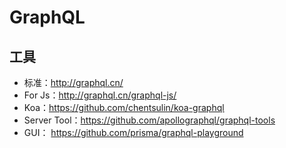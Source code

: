 # GraphQL

## 工具 

- 标准：http://graphql.cn/ 
- For Js：http://graphql.cn/graphql-js/
- Koa：https://github.com/chentsulin/koa-graphql
- Server Tool：https://github.com/apollographql/graphql-tools
- GUI： https://github.com/prisma/graphql-playground
